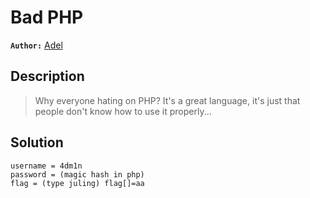 # Bad PHP

**`Author:`** [Adel](https://github.com/Spidey-y)

## Description

> Why everyone hating on PHP? It's a great language, it's just that people don't know how to use it properly...
  
## Solution

```
username = 4dm1n
password = (magic hash in php)
flag = (type juling) flag[]=aa

```



